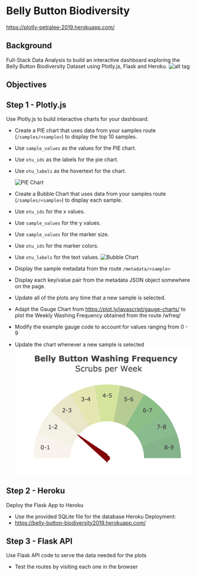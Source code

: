 # Belly Button Biodiversity
https://plotly-petralee-2019.herokuapp.com/
## Background
Full-Stack Data Analysis to build an interactive dashboard exploring the Belly Button Biodiversity Dataset using Plotly.js, Flask and Heroku.
![alt tag](https://github.com/PetraLee2019/Plotly/blob/master/newfolder/Images/microbes-sem.jpg?raw=true)

## Objectives
## Step 1 - Plotly.js
Use Plotly.js to build interactive charts for your dashboard.

- Create a PIE chart that uses data from your samples route (`/samples/<sample>`) to display the top 10 samples.
- Use `sample_values` as the values for the PIE chart.
- Use `otu_ids` as the labels for the pie chart.
- Use `otu_labels` as the hovertext for the chart.

  ![PIE Chart](https://github.com/PetraLee2019/Plotly/blob/master/newfolder/Images/pie_chart.png?raw=true)

- Create a Bubble Chart that uses data from your samples route (`/samples/<sample>`) to display each sample.
- Use `otu_ids` for the x values.
- Use `sample_values` for the y values.
- Use `sample_values` for the marker size.
- Use `otu_ids` for the marker colors.
- Use `otu_labels` for the text values.
  ![Bubble Chart](https://github.com/PetraLee2019/Plotly/blob/master/newfolder/Images/bubble_chart.png?raw=true)

- Display the sample metadata from the route `/metadata/<sample>`
- Display each key/value pair from the metadata JSON object somewhere on the page.
- Update all of the plots any time that a new sample is selected.

- Adapt the Gauge Chart from https://plot.ly/javascript/gauge-charts/ to plot the Weekly Washing Frequency obtained from the route /wfreq/<sample>
- Modify the example gauge code to account for values ranging from 0 - 9
- Update the chart whenever a new sample is selected
![Example Dashboard Page](https://github.com/PetraLee2019/Belly-Button-Biodiversity/blob/master/newfolder/Images/gauge.png?raw=true)

## Step 2 - Heroku
Deploy the Flask App to Heroku
- Use the provided SQLite file for the database
Heroku Deployment:
- https://belly-button-biodiversity2019.herokuapp.com/

## Step 3 - Flask API
Use Flask API code to serve the data needed for the plots
- Test the routes by visiting each one in the browser
